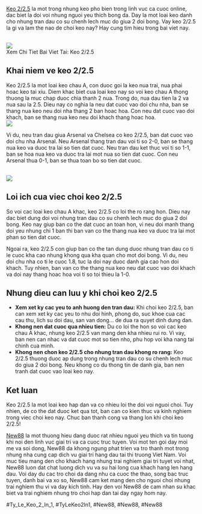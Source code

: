 <p><a href="https://new88n.net/keo-225/">Keo 2/2.5</a> la mot trong nhung keo pho bien trong linh vuc ca cuoc online, dac biet la doi voi nhung nguoi yeu thich bong da. Day la mot loai keo danh cho nhung tran dau co su chenh lech muc do giua 2 doi bong. Vay keo 2/2.5 la gi va lam the nao de choi keo nay? Hay cung tim hieu trong bai viet nay.</p><br><img src="https://new88n.net/wp-content/uploads/2025/04/Keo-225-la-gi.png"></br>
Xem Chi Tiet Bai Viet Tai: Keo 2/2.5<h2>Khai niem ve keo 2/2.5</h2><p>Keo 2/2.5 la mot loai keo chau A, con duoc goi la keo nua trai, nua phai hoac keo tai xiu. Diem khac biet cua loai keo nay so voi keo chau A thong thuong la muc chap duoc chia thanh 2 nua. Trong do, nua dau tien la 2 va nua sau la 2.5. Dieu nay co nghia la neu dat cuoc vao doi chu nha, ban se thang nua keo neu doi nha thang 2 ban hoac hoa. Con neu dat cuoc vao doi khach, ban se thang nua keo neu doi khach thang hoac hoa.<br><img src="https://new88n.net/wp-content/uploads/2025/04/Cac-truong-hop-thang-thua-hoa-khi-dat-keo-225.png"></br><p>Vi du, neu tran dau giua Arsenal va Chelsea co keo 2/2.5, ban dat cuoc vao doi chu nha Arsenal. Neu Arsenal thang tran dau voi ti so 2-0, ban se thang nua keo va duoc tra lai so tien dat cuoc. Neu tran dau ket thuc voi ti so 1-1, ban se hoa nua keo va duoc tra lai mot nua so tien dat cuoc. Con neu Arsenal thua 0-1, ban se thua toan bo so tien dat cuoc.</p><br><img src="https://new88n.net/wp-content/uploads/2025/04/Keo-225-la-gi.png"></br><h2>Loi ich cua viec choi keo 2/2.5</h2><p>So voi cac loai keo chau A khac, keo 2/2.5 co loi the ro rang hon. Dieu nay dac biet dung doi voi nhung tran dau co su chenh lech muc do giua 2 doi bong. Keo nay giup ban co the dat cuoc an toan hon, vi neu doi manh thang doi yeu nhung chi 1 ban thi ban van co the thang nua keo va duoc tra lai mot phan so tien dat cuoc.<p>Ngoai ra, keo 2/2.5 con giup ban co the tan dung duoc nhung tran dau co ti le cuoc kha cao nhung khong qua kha quan cho mot doi bong. Vi du, neu doi chu nha co ti le cuoc 1.8, tuc la doi nay duoc danh gia cao hon doi khach. Tuy nhien, ban van co the thang nua keo neu dat cuoc vao doi khach va doi nay thang hoac hoa voi ti so toi thieu la 1-0.</p><h2>Nhung dieu can luu y khi choi keo 2/2.5</h2><ul>
<li><strong>Xem xet ky cac yeu to anh huong den tran dau:</strong> Khi choi keo 2/2.5, ban can xem xet ky cac yeu to nhu doi hinh, phong do, suc khoe cua cac cau thu, lich su doi dau, san van dong... de dua ra quyet dinh dung dan.</li>
<li><strong>Khong nen dat cuoc qua nhieu tien:</strong> Du co loi the hon so voi cac keo chau A khac, nhung keo 2/2.5 van mang den kha nhieu rui ro. Vi vay, ban nen can nhac va dat cuoc mot so tien nho, phu hop voi kha nang tai chinh cua minh.</li>
<li><strong>Khong nen chon keo 2/2.5 cho nhung tran dau khong ro rang:</strong> Keo 2/2.5 thuong duoc ap dung trong nhung tran dau co su chenh lech muc do giua 2 doi bong. Neu khong co du thong tin de danh gia, ban nen tranh dat cuoc vao loai keo nay.</li>
</ul><h2>Ket luan</h2><p>Keo 2/2.5 la mot loai keo hap dan va co nhieu loi the doi voi nguoi choi. Tuy nhien, de co the dat duoc ket qua tot, ban can co kien thuc va kinh nghiem trong viec choi keo nay. Chuc ban thanh cong va thang lon khi choi keo 2/2.5!<p><a href="https://new88n.net/">New88</a> la mot thuong hieu dang duoc rat nhieu nguoi yeu thich va tin tuong khi noi den linh vuc giai tri va ca cuoc truc tuyen. Voi mot ten goi day moi me va soi dong, New88 da khong ngung phat trien va tro thanh mot trong nhung nha cung cap dich vu giai tri hang dau tai thi truong Viet Nam. Voi muc tieu mang den cho khach hang nhung trai nghiem giai tri tuyet voi nhat, New88 luon dat chat luong dich vu va su hai long cua khach hang len hang dau. Voi day du cac tro choi da dang nhu ca cuoc the thao, song bac truc tuyen, danh bai va xo so, New88 cam ket mang den cho nguoi choi nhung trai nghiem thu vi va day kich tinh. Hay den voi New88 de cam nhan su khac biet va trai nghiem nhung tro choi hap dan tai day ngay hom nay.</p>
#Ty_Le_Keo_2_In_1, #TyLeKeo2In1, #New88, #New88, #New88
